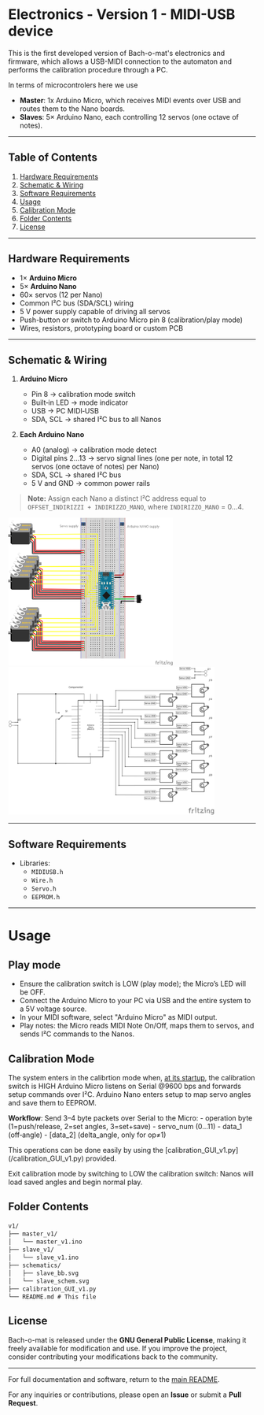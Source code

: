 # Electronics - Version 1 - MIDI-USB device

This is the first developed version of Bach-o-mat's electronics and firmware, which allows a USB-MIDI connection to the automaton and performs the calibration procedure through a PC.

In terms of microcontrolers here we use

- **Master**: 1x Arduino Micro, which receives MIDI events over USB and routes them to the Nano boards.  
- **Slaves**: 5× Arduino Nano, each controlling 12 servos (one octave of notes).

---

## Table of Contents

1. [Hardware Requirements](#hardware-requirements)  
2. [Schematic & Wiring](#schematic--wiring)  
3. [Software Requirements](#software-requirements)  
4. [Usage](#usage)  
5. [Calibration Mode](#calibration-mode)  
6. [Folder Contents](#folder-contents)
7. [License](#license)  

---

## Hardware Requirements

- 1× **Arduino Micro**  
- 5× **Arduino Nano**  
- 60× servos (12 per Nano)  
- Common I²C bus (SDA/SCL) wiring  
- 5 V power supply capable of driving all servos  
- Push-button or switch to Arduino Micro pin 8 (calibration/play mode)  
- Wires, resistors, prototyping board or custom PCB  

---

## Schematic & Wiring

1. **Arduino Micro**  
   - Pin 8 → calibration mode switch  
   - Built‐in LED → mode indicator
   - USB → PC MIDI‐USB
   - SDA, SCL → shared I²C bus to all Nanos

2. **Each Arduino Nano**  
   - A0 (analog) → calibration mode detect  
   - Digital pins 2…13 → servo signal lines (one per note, in total 12 servos (one octave of notes) per Nano)  
   - SDA, SCL → shared I²C bus  
   - 5 V and GND → common power rails  

> **Note:** Assign each Nano a distinct I²C address equal to `OFFSET_INDIRIZZI + INDIRIZZO_MANO`, where `INDIRIZZO_MANO` = 0…4.

<img src="schematics/slave_bb.svg" height="300"/> <img src="schematics/slave_schem.svg" height="300"/>

---

## Software Requirements

- Libraries:
  - `MIDIUSB.h`  
  - `Wire.h`  
  - `Servo.h`  
  - `EEPROM.h`  

---

# Usage

## Play mode
- Ensure the calibration switch is LOW (play mode); the Micro’s LED will be OFF.
- Connect the Arduino Micro to your PC via USB and the entire system to a 5V voltage source.
- In your MIDI software, select "Arduino Micro" as MIDI output.
- Play notes: the Micro reads MIDI Note On/Off, maps them to servos, and sends I²C commands to the Nanos.

## Calibration Mode
The system enters in the calibrtion mode when, <u>at its startup</u>, the calibration switch is HIGH
Arduino Micro listens on Serial @9600 bps and forwards setup commands over I²C.
Arduino Nano enters setup to map servo angles and save them to EEPROM.

**Workflow**:
	Send 3–4 byte packets over Serial to the Micro:
	- operation byte (1=push/release, 2=set angles, 3=set+save)
	- servo_num (0…11)
	- data_1 (off‐angle)
	- [data_2] (delta_angle, only for op≠1)

This operations can be done easily by using the [calibration_GUI_v1.py] (/calibration_GUI_v1.py) provided.

Exit calibration mode by switching to LOW the calibration switch: Nanos will load saved angles and begin normal play.

## Folder Contents

```
v1/
├── master_v1/
│   └── master_v1.ino
├── slave_v1/
│   └── slave_v1.ino
├── schematics/
│   ├── slave_bb.svg
│   └── slave_schem.svg
├── calibration_GUI_v1.py
└── README.md # This file
```

## License

Bach-o-mat is released under the **GNU General Public License**, making it freely available for modification and use. If you improve the project, consider contributing your modifications back to the community.

---

For full documentation and software, return to the [main README](../../README.md).

For any inquiries or contributions, please open an **Issue** or submit a **Pull Request**.
